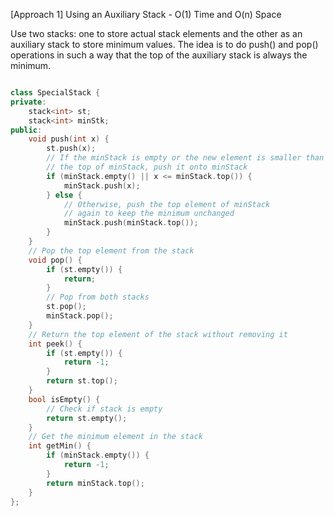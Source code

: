 <p>[Approach 1] Using an Auxiliary Stack - O(1) Time and O(n) Space
<p>Use two stacks: one to store actual stack elements and the other as an auxiliary stack to store minimum values. The idea is to do push() and pop() operations in such a way that the top of the auxiliary stack is always the minimum.</p></p>

```cpp

class SpecialStack {
private:
    stack<int> st;
    stack<int> minStk;
public:
    void push(int x) {
        st.push(x);
        // If the minStack is empty or the new element is smaller than 
        // the top of minStack, push it onto minStack
        if (minStack.empty() || x <= minStack.top()) {
            minStack.push(x);
        } else {
            // Otherwise, push the top element of minStack 
            // again to keep the minimum unchanged
            minStack.push(minStack.top());
        }
    }
    // Pop the top element from the stack
    void pop() {
        if (st.empty()) {
            return;
        }
        // Pop from both stacks
        st.pop();
        minStack.pop();
    }
    // Return the top element of the stack without removing it
    int peek() {
        if (st.empty()) {
            return -1;
        }
        return st.top();
    }
    bool isEmpty() {
        // Check if stack is empty
        return st.empty();
    }
    // Get the minimum element in the stack
    int getMin() {
        if (minStack.empty()) {
            return -1;
        }
        return minStack.top();
    }
};
